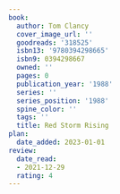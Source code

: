 ```yaml
---
book:
  author: Tom Clancy
  cover_image_url: ''
  goodreads: '318525'
  isbn13: '9780394298665'
  isbn9: 0394298667
  owned: ''
  pages: 0
  publication_year: '1988'
  series: ''
  series_position: '1988'
  spine_color: ''
  tags: ''
  title: Red Storm Rising
plan:
  date_added: 2023-01-01
review:
  date_read:
  - 2021-12-29
  rating: 4
---
```

